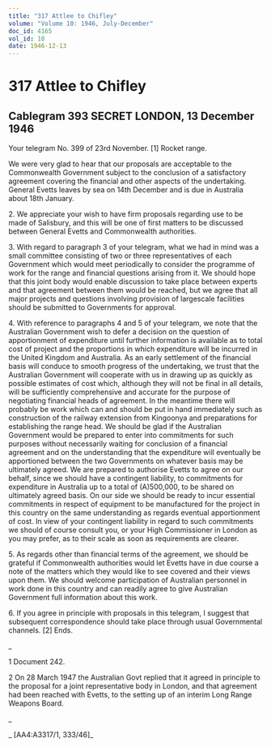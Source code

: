 ```yaml
---
title: "317 Attlee to Chifley"
volume: "Volume 10: 1946, July-December"
doc_id: 4165
vol_id: 10
date: 1946-12-13
---
```


# 317 Attlee to Chifley

## Cablegram 393 SECRET LONDON, 13 December 1946

Your telegram No. 399 of 23rd November. [1] Rocket range.

We were very glad to hear that our proposals are acceptable to the Commonwealth Government subject to the conclusion of a satisfactory agreement covering the financial and other aspects of the undertaking. General Evetts leaves by sea on 14th December and is due in Australia about 18th January.

2\. We appreciate your wish to have firm proposals regarding use to be made of Salisbury, and this will be one of first matters to be discussed between General Evetts and Commonwealth authorities.

3\. With regard to paragraph 3 of your telegram, what we had in mind was a small committee consisting of two or three representatives of each Government which would meet periodically to consider the programme of work for the range and financial questions arising from it. We should hope that this joint body would enable discussion to take place between experts and that agreement between them would be reached, but we agree that all major projects and questions involving provision of largescale facilities should be submitted to Governments for approval.

4\. With reference to paragraphs 4 and 5 of your telegram, we note that the Australian Government wish to defer a decision on the question of apportionment of expenditure until further information is available as to total cost of project and the proportions in which expenditure will be incurred in the United Kingdom and Australia. As an early settlement of the financial basis will conduce to smooth progress of the undertaking, we trust that the Australian Government will cooperate with us in drawing up as quickly as possible estimates of cost which, although they will not be final in all details, will be sufficiently comprehensive and accurate for the purpose of negotiating financial heads of agreement. In the meantime there will probably be work which can and should be put in hand immediately such as construction of the railway extension from Kingoonya and preparations for establishing the range head. We should be glad if the Australian Government would be prepared to enter into commitments for such purposes without necessarily waiting for conclusion of a financial agreement and on the understanding that the expenditure will eventually be apportioned between the two Governments on whatever basis may be ultimately agreed. We are prepared to authorise Evetts to agree on our behalf, since we should have a contingent liability, to commitments for expenditure in Australia up to a total of (A)500,000, to be shared on ultimately agreed basis. On our side we should be ready to incur essential commitments in respect of equipment to be manufactured for the project in this country on the same understanding as regards eventual apportionment of cost. In view of your contingent liability in regard to such commitments we should of course consult you, or your High Commissioner in London as you may prefer, as to their scale as soon as requirements are clearer.

5\. As regards other than financial terms of the agreement, we should be grateful if Commonwealth authorities would let Evetts have in due course a note of the matters which they would like to see covered and their views upon them. We should welcome participation of Australian personnel in work done in this country and can readily agree to give Australian Government full information about this work.

6\. If you agree in principle with proposals in this telegram, I suggest that subsequent correspondence should take place through usual Governmental channels. [2] Ends.

_

1 Document 242.

2 On 28 March 1947 the Australian Govt replied that it agreed in principle to the proposal for a joint representative body in London, and that agreement had been reached with Evetts, to the setting up of an interim Long Range Weapons Board.

_

_ [AA4:A3317/1, 333/46]_
